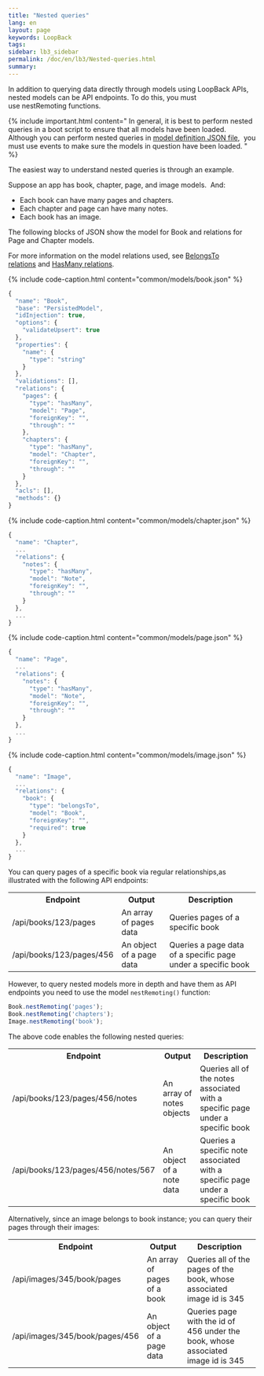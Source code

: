 ```yaml
---
title: "Nested queries"
lang: en
layout: page
keywords: LoopBack
tags:
sidebar: lb3_sidebar
permalink: /doc/en/lb3/Nested-queries.html
summary:
---
```


In addition to querying data directly through models using LoopBack APIs, nested models can be API endpoints.
To do this, you must use nestRemoting functions.

{% include important.html content="
In general, it is best to perform nested queries in a boot script to ensure that all models have been loaded.
Although you can perform nested queries in [model definition JSON file](Model-definition-JSON-file.html), 
you must use events to make sure the models in question have been loaded.
" %}

The easiest way to understand nested queries is through an example.

Suppose an app has book, chapter, page, and image models.  And:

* Each book can have many pages and chapters.
* Each chapter and page can have many notes.
* Each book has an image.

The following blocks of JSON show the model for Book and relations for Page and Chapter models.

For more information on the model relations used, see [BelongsTo relations](BelongsTo-relations.html) and [HasMany relations](HasMany-relations.html).

{% include code-caption.html content="common/models/book.json" %}
```javascript
{
  "name": "Book",
  "base": "PersistedModel",
  "idInjection": true,
  "options": {
    "validateUpsert": true
  },
  "properties": {
    "name": {
      "type": "string"
    }
  },
  "validations": [],
  "relations": {
    "pages": {
      "type": "hasMany",
      "model": "Page",
      "foreignKey": "",
      "through": ""
    },
    "chapters": {
      "type": "hasMany",
      "model": "Chapter",
      "foreignKey": "",
      "through": ""
    }
  },
  "acls": [],
  "methods": {}
}
```

{% include code-caption.html content="common/models/chapter.json" %}
```javascript
{
  "name": "Chapter",
  ...
  "relations": {
    "notes": {
      "type": "hasMany",
      "model": "Note",
      "foreignKey": "",
      "through": ""
    }
  },
  ...
}
```

{% include code-caption.html content="common/models/page.json" %}
```javascript
{
  "name": "Page",
  ...
  "relations": {
    "notes": {
      "type": "hasMany",
      "model": "Note",
      "foreignKey": "",
      "through": ""
    }
  },
  ...
}
```

{% include code-caption.html content="common/models/image.json" %}
```javascript
{
  "name": "Image",
  ...
  "relations": {
    "book": {
      "type": "belongsTo",
      "model": "Book",
      "foreignKey": "",
      "required": true
    }
  },
  ...
}
```

You can query pages of a specific book via regular relationships,as illustrated with the following API endpoints:

<table>
  <tbody>
    <tr>
      <th>Endpoint</th>
      <th>Output</th>
      <th>Description</th>
    </tr>
    <tr>
      <td>/api/books/123/pages</td>
      <td>An array of pages data</td>
      <td>Queries pages of a specific book</td>
    </tr>
    <tr>
      <td>/api/books/123/pages/456</td>
      <td>An object of a page data</td>
      <td>Queries a page data of a specific page under a specific book</td>
    </tr>
  </tbody>
</table>

However, to query nested models more in depth and have them as API endpoints you need to use the model `nestRemoting()` function:

```javascript
Book.nestRemoting('pages');
Book.nestRemoting('chapters');
Image.nestRemoting('book');
```

The above code enables the following nested queries:

<table>
  <tbody>
    <tr>
      <th>Endpoint</th>
      <th>Output</th>
      <th>Description</th>
    </tr>
    <tr>
      <td>/api/books/123/pages/456/notes</td>
      <td>An array of notes objects</td>
      <td>Queries all of the notes associated with a specific page under a specific book</td>
    </tr>
    <tr>
      <td>/api/books/123/pages/456/notes/567</td>
      <td>An object of a note data</td>
      <td>Queries a specific note associated with a specific page under a specific book</td>
    </tr>
  </tbody>
</table>

Alternatively, since an image belongs to book instance; you can query their pages through their images:

<table>
  <tbody>
    <tr>
      <th>Endpoint</th>
      <th>Output</th>
      <th>Description</th>
    </tr>
    <tr>
      <td>/api/images/345/book/pages</td>
      <td>An array of pages of a book</td>
      <td>Queries all of the pages of the book, whose associated image id is 345</td>
    </tr>
    <tr>
      <td>/api/images/345/book/pages/456</td>
      <td>An object of a page data</td>
      <td>Queries page with the id of 456 under the book, whose associated image id is 345</td>
    </tr>
  </tbody>
</table>
